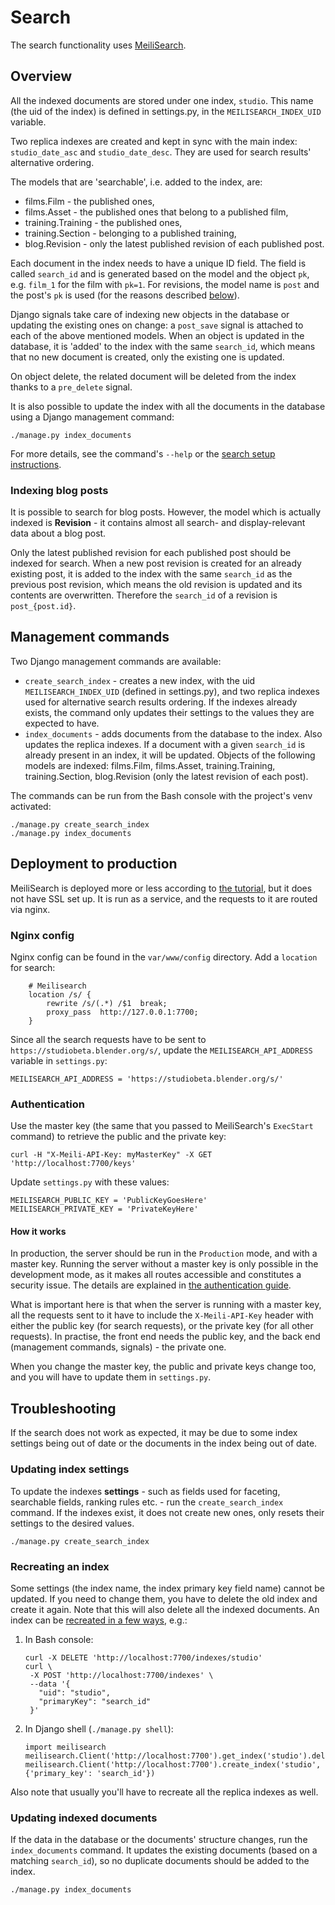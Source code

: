 # Search

The search functionality uses [MeiliSearch](https://github.com/meilisearch/MeiliSearch).

## Overview
All the indexed documents are stored under one index, `studio`. This name (the uid of the
index) is defined in settings.py, in the `MEILISEARCH_INDEX_UID` variable.

Two replica indexes are created and kept in sync with the main index: `studio_date_asc`
and `studio_date_desc`. They are used for search results' alternative ordering.

The models that are 'searchable', i.e. added to the index, are:
 - films.Film - the published ones,
 - films.Asset - the published ones that belong to a published film,
 - training.Training - the published ones,
 - training.Section - belonging to a published training,
 - blog.Revision - only the latest published revision of each published post.

Each document in the index needs to have a unique ID field. The field is called `search_id`
and is generated based on the model and the object `pk`, e.g. `film_1` for the film with
`pk=1`. For revisions, the model name is `post` and the post's `pk` is used (for the reasons
described [below](#indexing-blog-posts)).

Django signals take care of indexing new objects in the database or updating the existing
ones on change: a `post_save` signal is attached to each of the above mentioned models.
When an object is updated in the database, it is 'added' to the index with the same
`search_id`, which means that no new document is created, only the existing one is updated.

On object delete, the related document will be deleted from the index thanks to a `pre_delete`
signal.

It is also possible to update the index with all the documents in the database using a Django
management command:
```
./manage.py index_documents
```
For more details, see the command's `--help` or the
[search setup instructions](#adding-documents-to-the-search-index).

### Indexing blog posts
It is possible to search for blog posts. However, the model which is actually indexed is
**Revision** - it contains almost all search- and display-relevant data about a blog post.

Only the latest published revision for each published post should be indexed for search.
When a new post revision is created for an already existing post, it is added to the index
with the same `search_id` as the previous post revision, which means the old revision
is updated and its contents are overwritten. Therefore the `search_id` of a revision is
`post_{post.id}`.


## Management commands
Two Django management commands are available:
 - `create_search_index` - creates a new index, with the uid  `MEILISEARCH_INDEX_UID`
 (defined in settings.py), and two replica indexes used for alternative search results ordering.
 If the indexes already exists, the command only updates their settings to the values they
 are expected to have.
 - `index_documents` - adds documents from the database to the index. Also updates the
 replica indexes. If a document with a given `search_id` is already present in an index,
 it will be updated. Objects of the following models are indexed: films.Film, films.Asset,
 training.Training, training.Section, blog.Revision (only the latest revision of each post).

The commands can be run from the Bash console with the project's venv activated:
```
./manage.py create_search_index
./manage.py index_documents
```


## Deployment to production
MeiliSearch is deployed more or less according to [the tutorial](https://docs.meilisearch.com/running-production),
but it does not have SSL set up.
It is run as a service, and the requests to it are routed via nginx.

### Nginx config
Nginx config can be found in the `var/www/config` directory. Add a `location` for search:
```
    # Meilisearch
    location /s/ {
    	rewrite /s/(.*) /$1  break;
        proxy_pass  http://127.0.0.1:7700;
    }
```
Since all the search requests have to be sent to `https://studiobeta.blender.org/s/`,
update the `MEILISEARCH_API_ADDRESS` variable in `settings.py`:
```
MEILISEARCH_API_ADDRESS = 'https://studiobeta.blender.org/s/'
```

### Authentication
Use the master key (the same that you passed to MeiliSearch's `ExecStart` command) to retrieve
the public and the private key:
```
curl -H "X-Meili-API-Key: myMasterKey" -X GET 'http://localhost:7700/keys'
```
Update `settings.py` with these values:
```
MEILISEARCH_PUBLIC_KEY = 'PublicKeyGoesHere'
MEILISEARCH_PRIVATE_KEY = 'PrivateKeyHere'
```

#### How it works
In production, the server should be run in the `Production` mode, and with a master key.
Running the server without a master key is only possible in the development mode, as it makes
all routes accessible and constitutes a security issue.
The details are explained in [the authentication guide](https://docs.meilisearch.com/guides/advanced_guides/authentication.html).

What is important here is that when the server is running with a master key, all the requests
sent to it have to include the `X-Meili-API-Key` header with either the public key (for search
requests), or the private key (for all other requests). In practise, the front end needs the
public key, and the back end (management commands, signals) - the private one.

When you change the master key, the public and private keys change too, and you will have to
update them in `settings.py`.


## Troubleshooting
If the search does not work as expected, it may be due to some index settings being out of
date or the documents in the index being out of date.

### Updating index settings
To update the indexes **settings** - such as fields used for faceting, searchable fields,
ranking rules etc. - run the `create_search_index` command. If the indexes exist, it does
not create new ones, only resets their settings to the desired values.
```
./manage.py create_search_index
```

### Recreating an index
Some settings (the index name, the index primary key field name) cannot be updated.
If you need to change them, you have to delete the old index and create it again.
Note that this will also delete all the indexed documents.
An index can be [recreated in a few ways](https://docs.meilisearch.com/references/indexes.html), e.g.:
 1. In Bash console:
     ```
    curl -X DELETE 'http://localhost:7700/indexes/studio'
    curl \
      -X POST 'http://localhost:7700/indexes' \
      --data '{
        "uid": "studio",
        "primaryKey": "search_id"
      }'
     ```
 2. In Django shell (`./manage.py shell`):
     ```
    import meilisearch
    meilisearch.Client('http://localhost:7700').get_index('studio').delete()
    meilisearch.Client('http://localhost:7700').create_index('studio', {'primary_key': 'search_id'})
     ```
Also note that usually you'll have to recreate all the replica indexes as well.

### Updating indexed documents
If the data in the database or the documents' structure changes, run the `index_documents`
command. It updates the existing documents (based on a matching `search_id`), so no duplicate
documents should be added to the index.
```
./manage.py index_documents
```
